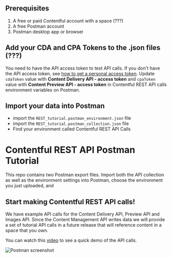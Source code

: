## Prerequisites
1. A free or paid Contentful account with a space (???)
1. A free Postman account
1. Postman desktop app or browser

## Add your CDA and CPA Tokens to the .json files (???)
You need to have the API access token to test API calls. If you don't have the API access token, see [how to get a personal access token](https://www.contentful.com/help/personal-access-tokens/#how-to-get-a-personal-access-token-the-web-app).
Update `cdaToken` value with **Content Delivery API - access token** and `cpaToken` value with **Content Preview API - access token** in Contentful REST API calls environment variables on Postman. 

## Import your data into Postman 
* import the `REST_tutorial.postman_environment.json` file
* import the `REST_tutorial.postman_collection.json` file
* Find your environment called Contentful REST API Calls


# Contentful REST API Postman Tutorial
This repo contains two Postman export files. Import both the API collection as well as the environment settings into Postman, choose the environment you just uploaded, and 

## Start making Contentful REST API calls!
We have example API calls for the Content Delivery API, Preview API and Images API. Since the Content Management API writes data we will provide a set of tutorial API calls in a future release that will reference content in a space that you own.

You can watch this [video](https://contentful.wistia.com/medias/lvmofw41fi) to see a quick demo of the API calls.

![Postman screenshot](./postman.png)